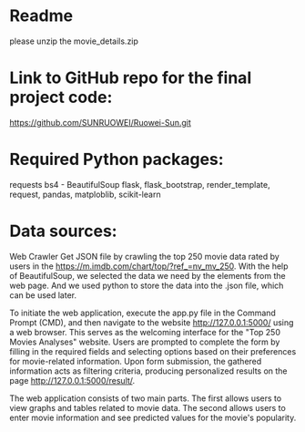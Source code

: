 # Readme
please unzip the movie_details.zip


# Link to GitHub repo for the final project code: 
https://github.com/SUNRUOWEI/Ruowei-Sun.git

# Required Python packages:
requests
bs4 - BeautifulSoup
flask, flask_bootstrap, render_template, request, pandas, matploblib, scikit-learn

# Data sources:
Web Crawler
Get JSON file by crawling the top 250 movie data rated by users in the 
https://m.imdb.com/chart/top/?ref_=nv_mv_250. 
With the help of BeautifulSoup, we selected the data we need by the elements from the web page.
And we used python to store the data into the .json file, which can be used later.

To initiate the web application, execute the app.py file in the Command Prompt (CMD), and then navigate to the website http://127.0.0.1:5000/ using a web browser. This serves as the welcoming interface for the "Top 250 Movies Analyses" website. Users are prompted to complete the form by filling in the required fields and selecting options based on their preferences for movie-related information. Upon form submission, the gathered information acts as filtering criteria, producing personalized results on the page http://127.0.0.1:5000/result/.

The web application consists of two main parts. The first allows users to view graphs and tables related to movie data. The second allows users to enter movie information and see predicted values for the movie's popularity.
